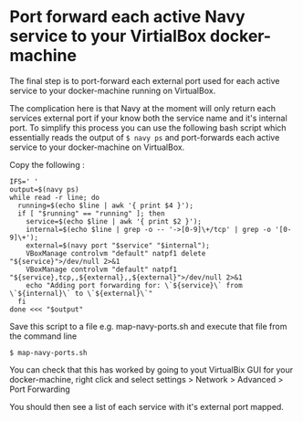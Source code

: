 # Port forward each active Navy service to your VirtialBox docker-machine
The final step is to port-forward each external port used for each active service to your docker-machine running on VirtualBox.

The complication here is that Navy at the moment will only return each services external port if your know both the service name and it's internal port. To simplify this process you can use the following bash script which essentially reads the output of ``` $ navy ps ``` and port-forwards each active service to your docker-machine on VirtualBox.

Copy the following :
```
IFS=' '
output=$(navy ps)
while read -r line; do
  running=$(echo $line | awk '{ print $4 }');
  if [ "$running" == "running" ]; then
    service=$(echo $line | awk '{ print $2 }');
    internal=$(echo $line | grep -o -- '->[0-9]\+/tcp' | grep -o '[0-9]\+');
    external=$(navy port "$service" "$internal");
    VBoxManage controlvm "default" natpf1 delete "${service}">/dev/null 2>&1
    VBoxManage controlvm "default" natpf1 "${service},tcp,,${external},,${external}">/dev/null 2>&1
    echo "Adding port forwarding for: \`${service}\` from \`${internal}\` to \`${external}\`"
  fi
done <<< "$output"
```

Save this script to a file e.g. map-navy-ports.sh and execute that file from the command line

```
$ map-navy-ports.sh
```

You can check that this has worked by going to yout VirtualBix GUI for your docker-machine, right click and select settings > Network > Advanced > Port Forwarding

You should then see a list of each service with it's external port mapped.

